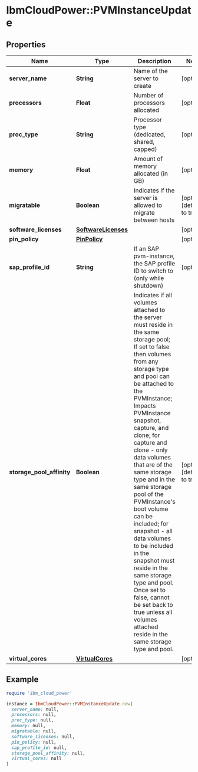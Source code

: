 # IbmCloudPower::PVMInstanceUpdate

## Properties

| Name | Type | Description | Notes |
| ---- | ---- | ----------- | ----- |
| **server_name** | **String** | Name of the server to create | [optional] |
| **processors** | **Float** | Number of processors allocated | [optional] |
| **proc_type** | **String** | Processor type (dedicated, shared, capped) | [optional] |
| **memory** | **Float** | Amount of memory allocated (in GB) | [optional] |
| **migratable** | **Boolean** | Indicates if the server is allowed to migrate between hosts | [optional][default to true] |
| **software_licenses** | [**SoftwareLicenses**](SoftwareLicenses.md) |  | [optional] |
| **pin_policy** | [**PinPolicy**](PinPolicy.md) |  | [optional] |
| **sap_profile_id** | **String** | If an SAP pvm-instance, the SAP profile ID to switch to (only while shutdown) | [optional] |
| **storage_pool_affinity** | **Boolean** | Indicates if all volumes attached to the server must reside in the same storage pool; If set to false then volumes from any storage type and pool can be attached to the PVMInstance; Impacts PVMInstance snapshot, capture, and clone; for capture and clone - only data volumes that are of the same storage type and in the same storage pool of the PVMInstance&#39;s boot volume can be included; for snapshot - all data volumes to be included in the snapshot must reside in the same storage type and pool. Once set to false, cannot be set back to true unless all volumes attached reside in the same storage type and pool. | [optional][default to true] |
| **virtual_cores** | [**VirtualCores**](VirtualCores.md) |  | [optional] |

## Example

```ruby
require 'ibm_cloud_power'

instance = IbmCloudPower::PVMInstanceUpdate.new(
  server_name: null,
  processors: null,
  proc_type: null,
  memory: null,
  migratable: null,
  software_licenses: null,
  pin_policy: null,
  sap_profile_id: null,
  storage_pool_affinity: null,
  virtual_cores: null
)
```

